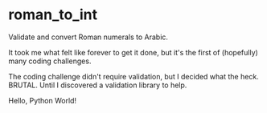 # roman_to_int
Validate and convert Roman numerals to Arabic.

It took me what felt like forever to get it done, but it's the first of (hopefully) many coding challenges.

The coding challenge didn't require validation, but I decided what the heck. BRUTAL. Until I discovered a validation library to help.

Hello, Python World!
